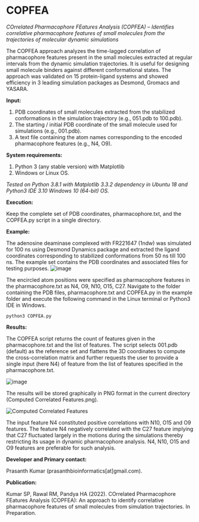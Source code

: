 # COPFEA
_COrrelated Pharmacophore FEatures Analysis (COPFEA) – Identifies correlative pharmacophore features of small molecules from the trajectories of molecular dynamic simulations_

The COPFEA approach analyzes the time-lagged correlation of pharmacophore features present in the small molecules extracted at regular intervals from the dynamic simulation trajectories. It is useful for designing small molecule binders against different conformational states. The approach was validated on 15 protein-ligand systems and showed efficiency in 3 leading simulation packages as Desmond, Gromacs and YASARA.

**Input:**
1) PDB coordinates of small molecules extracted from the stabilized conformations in the simulation trajectory (e.g., 051.pdb to 100.pdb).
2) The starting / initial PDB coordinate of the small molecule used for simulations (e.g., 001.pdb).
3) A text file containing the atom names corresponding to the encoded pharmacophore features (e.g., N4, O9).

**System requirements:**

1) Python 3 (any stable version) with Matplotlib
2) Windows or Linux OS.

_Tested on Python 3.8.1 with Matplotlib 3.3.2 dependency in Ubuntu 18 and Python3 IDE 3.10 Windows 10 (64-bit) OS._

**Execution:**

Keep the complete set of PDB coordinates, pharmacophore.txt, and the COPFEA.py script in a single directory.

**Example:**

The adenosine deaminase complexed with FR221647 (1ndw) was simulated for 100 ns using Desmond Dynamics package and extracted the ligand coordinates corresponding to stabilized conformations from 50 ns till 100 ns. The example set contains the PDB coordinates and associated files for testing purposes. 
![image](https://user-images.githubusercontent.com/57387735/155455164-05d95fc0-5fe4-4c50-ad6f-6b84a5ec235d.png)

The encircled atom positions were specified as pharmacophore features in the pharmacophore.txt as N4, O9, N10, O15, C27. Navigate to the folder containing the PDB files, pharmacophore.txt and COPFEA.py in the example folder and execute the following command in the Linux terminal or Python3 IDE in Windows.

`python3 COPFEA.py`

**Results:**

The COPFEA script returns the count of features given in the pharmacophore.txt and the list of features. The script selects 001.pdb (default) as the reference set and flattens the 3D coordinates to compute the cross-correlation matrix and further requests the user to provide a single input (here N4) of feature from the list of features specified in the pharmacophore.txt.

![image](https://user-images.githubusercontent.com/57387735/155457464-548b037d-460f-43a7-ac29-799017ea80b1.png)

The results will be stored graphically in PNG format in the current directory (Computed Correlated Features.png).

![Computed Correlated Features](https://user-images.githubusercontent.com/57387735/155457769-2cb0179a-532b-4c86-ac4b-6f5757593b1f.png)

The input feature N4 constituted positive correlations with N10, O15 and O9 features. The feature N4 negatively correlated with the C27 feature implying that C27 fluctuated largely in the motions during the simulations thereby restricting its usage in dynamic pharmacophore analysis. N4, N10, O15 and O9 features are preferable for such analysis.

**Developer and Primary contact:**

Prasanth Kumar (prasanthbioinformatics[at]gmail.com).

**Publication:**

Kumar SP, Rawal RM, Pandya HA (2022). COrrelated Pharmacophore FEatures Analysis (COPFEA): An approach to identify correlative pharmacophore features of small molecules from simulation trajectories. In Preparation.











